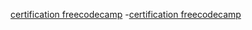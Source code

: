 [certification freecodecamp](https://github.com/md-akhi/md-akhi.github.io/blob/main/Certificates/https-www-freecodecamp-org-certification-md_akhi-javascript-algorithms-and-data-structures.png)
-[certification freecodecamp](https://www.freecodecamp.org/certification/md_akhi/javascript-algorithms-and-data-structures)


